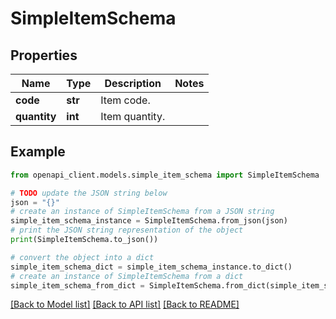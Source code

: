 # SimpleItemSchema


## Properties

Name | Type | Description | Notes
------------ | ------------- | ------------- | -------------
**code** | **str** | Item code. | 
**quantity** | **int** | Item quantity. | 

## Example

```python
from openapi_client.models.simple_item_schema import SimpleItemSchema

# TODO update the JSON string below
json = "{}"
# create an instance of SimpleItemSchema from a JSON string
simple_item_schema_instance = SimpleItemSchema.from_json(json)
# print the JSON string representation of the object
print(SimpleItemSchema.to_json())

# convert the object into a dict
simple_item_schema_dict = simple_item_schema_instance.to_dict()
# create an instance of SimpleItemSchema from a dict
simple_item_schema_from_dict = SimpleItemSchema.from_dict(simple_item_schema_dict)
```
[[Back to Model list]](../README.md#documentation-for-models) [[Back to API list]](../README.md#documentation-for-api-endpoints) [[Back to README]](../README.md)


